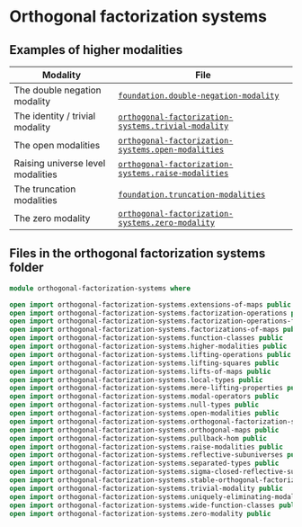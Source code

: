 # Orthogonal factorization systems

## Examples of higher modalities

| Modality                          | File                                                                                                        |
| --------------------------------- | ----------------------------------------------------------------------------------------------------------- |
| The double negation modality      | [`foundation.double-negation-modality`](foundation.double-negation-modality.md)                             |
| The identity / trivial modality   | [`orthogonal-factorization-systems.trivial-modality`](orthogonal-factorization-systems.trivial-modality.md) |
| The open modalities               | [`orthogonal-factorization-systems.open-modalities`](orthogonal-factorization-systems.open-modalities.md)   |
| Raising universe level modalities | [`orthogonal-factorization-systems.raise-modalities`](orthogonal-factorization-systems.raise-modalities.md) |
| The truncation modalities         | [`foundation.truncation-modalities`](foundation.truncation-modalities.md)                                   |
| The zero modality                 | [`orthogonal-factorization-systems.zero-modality`](orthogonal-factorization-systems.zero-modality.md)       |

## Files in the orthogonal factorization systems folder

```agda
module orthogonal-factorization-systems where

open import orthogonal-factorization-systems.extensions-of-maps public
open import orthogonal-factorization-systems.factorization-operations public
open import orthogonal-factorization-systems.factorization-operations-function-classes public
open import orthogonal-factorization-systems.factorizations-of-maps public
open import orthogonal-factorization-systems.function-classes public
open import orthogonal-factorization-systems.higher-modalities public
open import orthogonal-factorization-systems.lifting-operations public
open import orthogonal-factorization-systems.lifting-squares public
open import orthogonal-factorization-systems.lifts-of-maps public
open import orthogonal-factorization-systems.local-types public
open import orthogonal-factorization-systems.mere-lifting-properties public
open import orthogonal-factorization-systems.modal-operators public
open import orthogonal-factorization-systems.null-types public
open import orthogonal-factorization-systems.open-modalities public
open import orthogonal-factorization-systems.orthogonal-factorization-systems public
open import orthogonal-factorization-systems.orthogonal-maps public
open import orthogonal-factorization-systems.pullback-hom public
open import orthogonal-factorization-systems.raise-modalities public
open import orthogonal-factorization-systems.reflective-subuniverses public
open import orthogonal-factorization-systems.separated-types public
open import orthogonal-factorization-systems.sigma-closed-reflective-subuniverses public
open import orthogonal-factorization-systems.stable-orthogonal-factorization-systems public
open import orthogonal-factorization-systems.trivial-modality public
open import orthogonal-factorization-systems.uniquely-eliminating-modalities public
open import orthogonal-factorization-systems.wide-function-classes public
open import orthogonal-factorization-systems.zero-modality public
```
